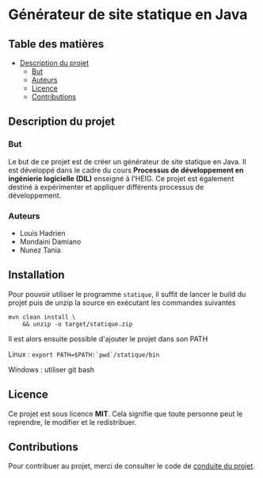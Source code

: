 # Générateur de site statique en Java

## Table des matières

* [Description du projet](#description-du-projet)
  * [But](#but)
  * [Auteurs](#auteurs)
  * [Licence](#licence)
  * [Contributions](#contributions)


## Description du projet

### But

Le but de ce projet est de créer un générateur de site statique en Java. Il est développé dans le cadre du cours **Processus de développement en ingénierie logicielle (DIL)** enseigné à l'HEIG. Ce projet est également destiné à expérimenter et appliquer différents processus de développement.

### Auteurs

* Louis Hadrien
* Mondaini Damiano
* Nunez Tania

## Installation

Pour pouvoir utiliser le programme `statique`, il suffit de lancer le build du 
projet puis de unzip la source en exécutant les commandes suivantes

```
mvn clean install \
    && unzip -o target/statique.zip
```

Il est alors ensuite possible d'ajouter le projet dans son PATH

Linux : 
```export PATH=$PATH:`pwd`/statique/bin```

Windows : utiliser git bash

## Licence

Ce projet est sous licence **MIT**. Cela signifie que toute personne peut le reprendre, le modifier et le redistribuer.

## Contributions

Pour contribuer au projet, merci de consulter le code de [conduite du projet](code-of-conduct.md).